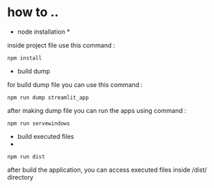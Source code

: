 
# how to ..

- node installation *
  
inside project file use this command :
```
npm install 
```

- build dump
  
for build dump file you can use this command : 
 ```
npm run dump streamlit_app
```
after making dump file you can run the apps using command :
```
npm run servewindows  
```

- build executed files
- 
```
npm run dist
```
after build the application, you can access executed files inside /dist/ directory

